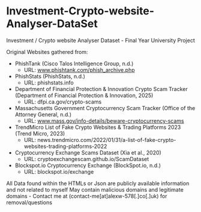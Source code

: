# Investment-Crypto-website-Analyser-DataSet
Investment / Crypto website Analyser Dataset - Final Year University Project 

Original Websites gathered from:
- PhishTank (Cisco Talos Intelligence Group, n.d.)
  - URL: www.phishtank.com/phish_archive.php
- PhishStats (PhishStats, n.d.)
  - URL: phishstats.info 
- Department of Financial Protection & Innovation Crypto Scam Tracker (Department of Financial Protection & Innovation, 2025)
  - URL: dfpi.ca.gov/crypto-scams
- Massachusetts Government Cryptocurrency Scam Tracker (Office of the Attorney General, n.d.)
  - URL: www.mass.gov/info-details/beware-cryptocurrency-scams 
- TrendMicro List of Fake Crypto Websites & Trading Platforms 2023 (Trend Micro, 2023)
  - URL: news.trendmicro.com/2022/01/31/a-list-of-fake-crypto-websites-trading-platforms-2022
- Cryptocurrency Exchange Scams Dataset (Xia et al., 2020)
  - URL: cryptoexchangescam.github.io/ScamDataset
- Blockspot.io Cryptocurrency Exchange (BlockSpot.io, n.d.)
  - URL: blockspot.io/exchange 

All Data found within the HTMLs or Json are publicly available information and not related to myself
May contain malicious domains and legitimate domains - Contact me at (contact-me[at]alexw-578[.]co[.]uk) for removal/questions
